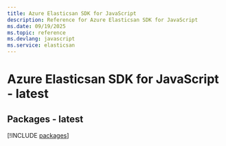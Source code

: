 ```yaml
---
title: Azure Elasticsan SDK for JavaScript
description: Reference for Azure Elasticsan SDK for JavaScript
ms.date: 09/19/2025
ms.topic: reference
ms.devlang: javascript
ms.service: elasticsan
---
```

# Azure Elasticsan SDK for JavaScript - latest
## Packages - latest
[!INCLUDE [packages](elasticsan-index.md)]